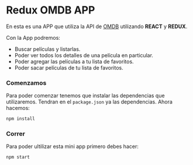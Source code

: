 # Redux OMDB APP

En esta es una APP que utiliza la API de [OMDB](http://www.omdbapi.com/)  utilizando __REACT__ y __REDUX__.


Con la App podremos:

* Buscar películas y listarlas.
* Poder ver todos los detalles de una película en particular.
* Poder agregar las películas a tu lista de favoritos.
* Poder sacar películas de tu lista de favoritos.



### Comenzamos

Para poder comenzar tenemos que instalar las dependencias que utilizaremos. Tendran en el `package.json` ya las dependencias. Ahora hacemos:

```javascript
npm install
```

### Correr
Para poder ultilizar esta mini app primero debes hacer:
```javascript
npm start
```

